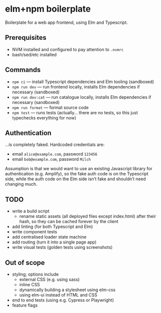 # elm+npm boilerplate

Boilerplate for a web app frontend, using Elm and Typescript.

## Prerequisites

- NVM installed and configured to pay attention to `.nvmrc`
- bash/sed/etc installed

## Commands

- `npm ci` — install Typescript dependencies and Elm tooling (sandboxed)
- `npm run dev` — run frontend locally, installs Elm dependencies if necessary (sandboxed)
- `npm run dev:cat` — run catalogue locally, installs Elm dependencies if necessary (sandboxed)
- `npm run format` — format source code
- `npm test` — runs tests (actually… there are no tests, so this just typechecks everything for now)

## Authentication

…is completely faked. Hardcoded credentials are:

- email `alice@example.com`, password `123456`
- email `bob@example.com`, password `Milch`

Assumption is that we would want to use an existing Javascript library
for authentication (e.g. Amplify), so the fake auth code is on the
Typescript side, while the auth code on the Elm side isn’t fake and
shouldn’t need changing much.

## TODO

- write a build script
  - rename static assets (all deployed files except index.html) after
    their hash, so they can be cached forever by the client
- add linting (for both Typescript and Elm)
- write component tests
- add centralised loader state machine
- add routing (turn it into a single page app)
- write visual tests (golden tests using screenshots)

## Out of scope

- styling; options include
  - external CSS (e.g. using sass)
  - inline CSS
  - dynamically building a stylesheet using elm-css
  - using elm-ui instead of HTML and CSS
- end to end tests (using e.g. Cypress or Playwright)
- feature flags
